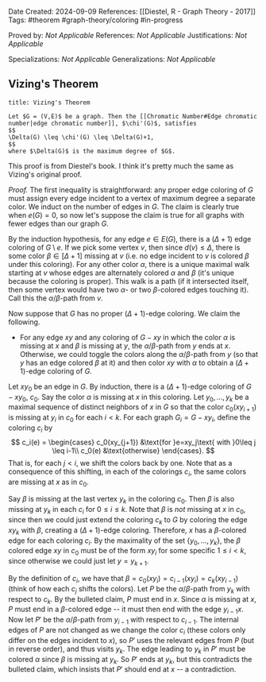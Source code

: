 Date Created: 2024-09-09
References: [[Diestel, R - Graph Theory - 2017]]
Tags: #theorem #graph-theory/coloring  #in-progress

Proved by: <i>Not Applicable</i>
References: <i>Not Applicable</i>
Justifications: <i>Not Applicable</i>

Specializations: <i>Not Applicable</i>
Generalizations: <i>Not Applicable</i>

## Vizing's Theorem

```ad-theorem
title: Vizing's Theorem

Let $G = (V,E)$ be a graph. Then the [[Chromatic Number#Edge chromatic number|edge chromatic number]], $\chi'(G)$, satisfies
$$
\Delta(G) \leq \chi'(G) \leq \Delta(G)+1,
$$
where $\Delta(G)$ is the maximum degree of $G$.

```

This proof is from Diestel's book. I think it's pretty much the same as Vizing's original proof.

<i>Proof.</i> The first inequality is straightforward: any proper edge coloring of $G$ must assign every edge incident to a vertex of maximum degree a separate color. We induct on the number of edges in $G$. The claim is clearly true when $e(G) = 0$, so now let's suppose the claim is true for all graphs with fewer edges than our graph $G$.

By the induction hypothesis, for any edge $e\in E(G)$, there is a $(\Delta+1)$ edge coloring of $G\setminus e$. If we pick some vertex $v$, then since $d(v) \leq \Delta$, there is some color $\beta \in [\Delta+1]$ missing at $v$ (i.e. no edge incident to $v$ is colored $\beta$ under this coloring). For any other color $\alpha$, there is a unique maximal walk starting at $v$ whose edges are alternately colored $\alpha$ and $\beta$ (it's unique because the coloring is proper). This walk is a path (if it intersected itself, then some vertex would have two $\alpha$- or two $\beta$-colored edges touching it). Call this the $\alpha/\beta$-path from $v$. 

Now suppose that $G$ has no proper $(\Delta+1)$-edge coloring. We claim the following.
- For any edge $xy$ and any coloring of $G-xy$ in which the color $\alpha$ is missing at $x$ and $\beta$ is missing at $y$, the $\alpha/\beta$-path from $y$ ends at $x$.
Otherwise, we could toggle the colors along the $\alpha/\beta$-path from $y$ (so that $y$ has an edge colored $\beta$ at it) and then color $xy$ with $\alpha$ to obtain a $(\Delta+1)$-edge coloring of $G$.

Let $xy_0$ be an edge in $G$. By induction, there is a $(\Delta+1)$-edge coloring of $G-xy_0$, $c_0$. Say the color $\alpha$ is missing at $x$ in this coloring. Let $y_0, \ldots, y_k$ be a maximal sequence of distinct neighbors of $x$ in $G$ so that the color $c_0(xy_{i+1})$ is missing at $y_i$ in $c_0$ for each $i<k$. For each graph $G_i = G-xy_i$, define the coloring $c_i$ by
$$
c_i(e) = \begin{cases}
c_0(xy_{j+1}) &\text{for }e=xy_j\text{ with }0\leq j \leq i-1\\
c_0(e) &\text{otherwise}
\end{cases}.
$$That is, for each $j < i$, we shift the colors back by one. Note that as a consequence of this shifting, in each of the colorings $c_i$, the same colors are missing at $x$ as in $c_0$. 

Say $\beta$ is missing at the last vertex $y_k$ in the coloring $c_0$. Then $\beta$ is also missing at $y_k$ in each $c_i$ for $0 \leq i \leq k$. Note that $\beta$ is *not* missing at $x$ in $c_0$, since then we could just extend the coloring $c_k$ to $G$ by coloring the edge $xy_k$ with $\beta$, creating a $(\Delta+1)$-edge coloring. Therefore, $x$ has a $\beta$-colored edge for each coloring $c_i$. By the maximality of the set $\{y_0, \ldots, y_k\}$, the $\beta$ colored edge $xy$ in $c_0$ must be of the form $xy_i$ for some specific $1 \leq i < k$, since otherwise we could just let $y = y_{k+1}$.

By the definition of $c_i$, we have that $\beta = c_0(xy_i) = c_{i-1}(xy_i) = c_k(xy_{i-1})$ (think of how each $c_j$ shifts the colors). Let $P$ be the $\alpha/\beta$-path from $y_k$ with respect to $c_k$. By the bulleted claim, $P$ must end in $x$. Since $\alpha$ is missing at $x$, $P$ must end in a $\beta$-colored edge -- it must then end with the edge $y_{i-1}x$. Now let $P'$ be the $\alpha/\beta$-path from $y_{i-1}$ with respect to $c_{i-1}$. The internal edges of $P$ are not changed as we change the color $c_i$ (these colors only differ on the edges incident to $x$), so $P'$ uses the relevant edges from $P$ (but in reverse order), and thus visits $y_k$. The edge leading to $y_k$ in $P'$ must be colored $\alpha$ since $\beta$ is missing at $y_k$. So $P'$ ends at $y_k$, but this contradicts the bulleted claim, which insists that $P'$ should end at $x$ -- a contradiction.